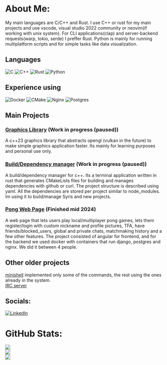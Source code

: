 # About Me:

My main languages are C/C++ and Rust.
I use C++ or rust for my main projects and use  vscode, visual studio 2022 community or neovim(if working with unix system).
For CLI applications(clap) and server-backend requests(warp, tokio, serde) I preffer Rust.
Python is mainly for running multiplatform scripts and for simple tasks like data visualization.

## Languages
![C](https://img.shields.io/badge/c-%2300599C.svg?style=flat&logo=c&logoColor=white) ![C++](https://img.shields.io/badge/c++-%2300599C.svg?style=flat&logo=c%2B%2B&logoColor=white) ![Rust](https://img.shields.io/badge/rust-%23000000.svg?style=flat&logo=rust&logoColor=white) ![Python](https://img.shields.io/badge/python-3670A0?style=flat&logo=python&logoColor=ffdd54) 


## Experience using
![Docker](https://img.shields.io/badge/docker-%230db7ed.svg?style=flat&logo=docker&logoColor=white) ![CMake](https://img.shields.io/badge/CMake-%23008FBA.svg?style=flat&logo=cmake&logoColor=white) ![Nginx](https://img.shields.io/badge/nginx-%23009639.svg?style=flat&logo=nginx&logoColor=white) ![Postgres](https://img.shields.io/badge/postgres-%23316192.svg?style=flat&logo=postgresql&logoColor=white) 

## Main Projects
### [Graphics Library](https://github.com/enekocamara/Syris) (Work in progress (paused))
A c++23 graphics library that abstracts opengl (vulkan in the future) to make simple graphics application faster. Its mainly for learning purposes and personal use only.
### [Build/Dependency manager](https://github.com/enekocamara/core) (Work in progress (paused))
A build/dependency manager for c++. Its a terminal application written in rust that generates CMakeLists files for building and manages
dependencies with github or curl. The project structure is described using yaml. All the dependencies are stored per project similar to node_modules. Im using it to build/manage Syris  and  new projects.
### [Pong Web Page](https://github.com/ualcibar/trancendence) (Finished mid 2024)
A web page that lets users play local/multiplayer pong games, lets them register/login with custom nickname and profile pictures, TFA, have friends/blocked_users, global and private chats, matchmaking history and a few other features.
The project consisted of angular for frontend, and for the backend we used docker with containers that run django, postgres and nginx. We did it between 4 people.

## Other older projects
[minishell](https://github.com/Llopeando/minishell42u) implemented only some of the commands, the rest using the ones already in the system.<br>
[IRC server](https://github.com/Llopeando/irc42u)

## Socials:
[![LinkedIn](https://img.shields.io/badge/LinkedIn-%230077B5.svg?logo=linkedin&logoColor=white)](https://linkedin.com/in/https://www.linkedin.com/in/eneko-camara-palma-9a5352235/) 

# GitHub Stats:
![](https://github-readme-stats.vercel.app/api?username=enekocamara&theme=vue-dark&hide_border=false&include_all_commits=false&count_private=true)<br/>
![](https://github-readme-streak-stats.herokuapp.com/?user=enekocamara&theme=vue-dark&hide_border=false)<br/>
![](https://github-readme-stats.vercel.app/api/top-langs/?username=enekocamara&theme=vue-dark&hide_border=false&include_all_commits=false&count_private=true&layout=compact)


<!-- Proudly created with GPRM ( https://gprm.itsvg.in ) -->
